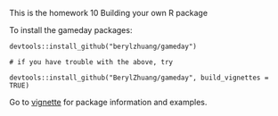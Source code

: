 This is the homework 10 Building your own R package

To install the gameday packages:

```{r}
devtools::install_github("berylzhuang/gameday")

# if you have trouble with the above, try

devtools::install_github("BerylZhuang/gameday", build_vignettes = TRUE)
```

Go to [vignette](https://github.com/BerylZhuang/gameday/blob/master/vignettes/overview.Rmd) for package information and examples.
